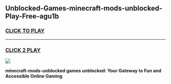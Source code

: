 
## Unblocked-Games-minecraft-mods-unblocked-Play-Free-agu1b
<h3>
<a href="https://premium76.site?title=minecraft-mods-unblocked&ref=17A">CLICK TO PLAY</a></h3>
<hr>

<h3>
<a href="https://premium76.site?title=minecraft-mods-unblocked&ref=17A">CLICK 2 PLAY</a>
  
</h3>

<a href="https://premium76.site?title=minecraft-mods-unblocked&ref=17A"><img src="https://clearcache.store/games.png"></a>


**minecraft-mods-unblocked games unblocked: Your Gateway to Fun and Accessible Online Gaming**
